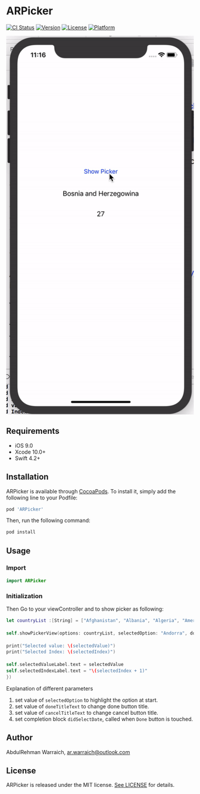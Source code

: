 # ARPicker

[![CI Status](https://img.shields.io/travis/ar.warraich@outlook.com/ARPicker.svg?style=flat)](https://travis-ci.org/ar.warraich@outlook.com/ARPicker)
[![Version](https://img.shields.io/cocoapods/v/ARPicker.svg?style=flat)](https://cocoapods.org/pods/ARPicker)
[![License](https://img.shields.io/cocoapods/l/ARPicker.svg?style=flat)](https://cocoapods.org/pods/ARPicker)
[![Platform](https://img.shields.io/cocoapods/p/ARPicker.svg?style=flat)](https://cocoapods.org/pods/ARPicker)

![](gifs/Demo.gif)

## Requirements

- iOS 9.0
- Xcode 10.0+
- Swift 4.2+

## Installation

ARPicker is available through [CocoaPods](https://cocoapods.org). To install
it, simply add the following line to your Podfile:

```ruby
pod 'ARPicker'
```
Then, run the following command:

```ruby
pod install
```
## Usage 

### Import

```swift
import ARPicker
```
### Initialization
Then Go to your viewController and to show picker as following:   

```swift
let countryList :[String] = ["Afghanistan", "Albania", "Algeria", "American Samoa", "Andorra", "Angola", "Anguilla", "Antarctica", "Antigua and Barbuda", "Argentina", "Armenia", "Aruba"]

self.showPickerView(options: countryList, selectedOption: "Andorra", doneTitleText: "Done",cancelTitleText: "Cancel",didSelectDate: { (selectedValue, selectedIndex) in

print("Selected value: \(selectedValue)")
print("Selected Index: \(selectedIndex)")

self.selectedValueLabel.text = selectedValue
self.selectedIndexLabel.text = "\(selectedIndex + 1)"
})
```
Explanation of different parameters
1. set value of `selectedOption` to highlight the option at start.
2. set value of `doneTitleText` to change done button title.
3. set value of `cancelTitleText` to change cancel button title.
4. set completion block  `didSelectDate`, called when `Done` button is touched.



## Author

AbdulRehman  Warraich, ar.warraich@outlook.com

## License

ARPicker is released under the MIT license. [See LICENSE](https://github.com/AbdulRehmanWarraich/ARPicker/blob/master/LICENSE) for details.
